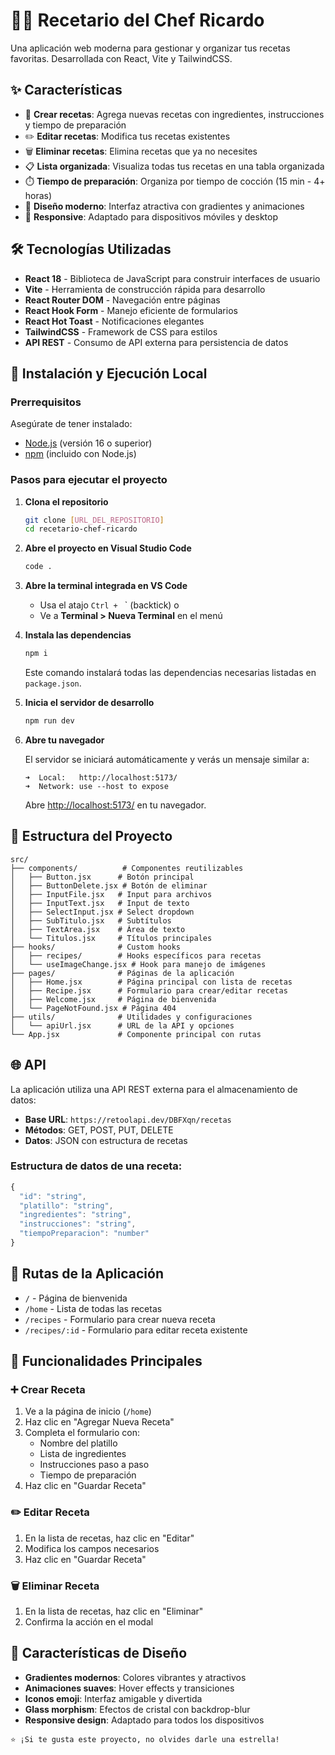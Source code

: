 # 👨‍🍳 Recetario del Chef Ricardo

Una aplicación web moderna para gestionar y organizar tus recetas favoritas. Desarrollada con React, Vite y TailwindCSS.

## ✨ Características

- 📝 **Crear recetas**: Agrega nuevas recetas con ingredientes, instrucciones y tiempo de preparación
- ✏️ **Editar recetas**: Modifica tus recetas existentes
- 🗑️ **Eliminar recetas**: Elimina recetas que ya no necesites
- 📋 **Lista organizada**: Visualiza todas tus recetas en una tabla organizada
- ⏱️ **Tiempo de preparación**: Organiza por tiempo de cocción (15 min - 4+ horas)
- 🎨 **Diseño moderno**: Interfaz atractiva con gradientes y animaciones
- 📱 **Responsive**: Adaptado para dispositivos móviles y desktop

## 🛠️ Tecnologías Utilizadas

- **React 18** - Biblioteca de JavaScript para construir interfaces de usuario
- **Vite** - Herramienta de construcción rápida para desarrollo
- **React Router DOM** - Navegación entre páginas
- **React Hook Form** - Manejo eficiente de formularios
- **React Hot Toast** - Notificaciones elegantes
- **TailwindCSS** - Framework de CSS para estilos
- **API REST** - Consumo de API externa para persistencia de datos

## 🚀 Instalación y Ejecución Local

### Prerrequisitos

Asegúrate de tener instalado:
- [Node.js](https://nodejs.org/) (versión 16 o superior)
- [npm](https://www.npmjs.com/) (incluido con Node.js)

### Pasos para ejecutar el proyecto

1. **Clona el repositorio**
   ```bash
   git clone [URL_DEL_REPOSITORIO]
   cd recetario-chef-ricardo
   ```

2. **Abre el proyecto en Visual Studio Code**
   ```bash
   code .
   ```

3. **Abre la terminal integrada en VS Code**
   - Usa el atajo `Ctrl + ` ` (backtick) o
   - Ve a **Terminal > Nueva Terminal** en el menú

4. **Instala las dependencias**
   ```bash
   npm i
   ```
   
   Este comando instalará todas las dependencias necesarias listadas en `package.json`.

5. **Inicia el servidor de desarrollo**
   ```bash
   npm run dev
   ```

6. **Abre tu navegador**
   
   El servidor se iniciará automáticamente y verás un mensaje similar a:
   ```
   ➜  Local:   http://localhost:5173/
   ➜  Network: use --host to expose
   ```
   
   Abre [http://localhost:5173/](http://localhost:5173/) en tu navegador.

## 📁 Estructura del Proyecto

```
src/
├── components/          # Componentes reutilizables
│   ├── Button.jsx      # Botón principal
│   ├── ButtonDelete.jsx # Botón de eliminar
│   ├── InputFile.jsx   # Input para archivos
│   ├── InputText.jsx   # Input de texto
│   ├── SelectInput.jsx # Select dropdown
│   ├── SubTitulo.jsx   # Subtítulos
│   ├── TextArea.jsx    # Área de texto
│   └── Titulos.jsx     # Títulos principales
├── hooks/              # Custom hooks
│   ├── recipes/        # Hooks específicos para recetas
│   └── useImageChange.jsx # Hook para manejo de imágenes
├── pages/              # Páginas de la aplicación
│   ├── Home.jsx        # Página principal con lista de recetas
│   ├── Recipe.jsx      # Formulario para crear/editar recetas
│   ├── Welcome.jsx     # Página de bienvenida
│   └── PageNotFound.jsx # Página 404
├── utils/              # Utilidades y configuraciones
│   └── apiUrl.jsx      # URL de la API y opciones
└── App.jsx             # Componente principal con rutas
```

## 🌐 API

La aplicación utiliza una API REST externa para el almacenamiento de datos:
- **Base URL**: `https://retoolapi.dev/DBFXqn/recetas`
- **Métodos**: GET, POST, PUT, DELETE
- **Datos**: JSON con estructura de recetas

### Estructura de datos de una receta:
```javascript
{
  "id": "string",
  "platillo": "string",
  "ingredientes": "string",
  "instrucciones": "string",
  "tiempoPreparacion": "number"
}
```

## 📱 Rutas de la Aplicación

- `/` - Página de bienvenida
- `/home` - Lista de todas las recetas
- `/recipes` - Formulario para crear nueva receta
- `/recipes/:id` - Formulario para editar receta existente

## 🎯 Funcionalidades Principales

### ➕ Crear Receta
1. Ve a la página de inicio (`/home`)
2. Haz clic en "Agregar Nueva Receta"
3. Completa el formulario con:
   - Nombre del platillo
   - Lista de ingredientes
   - Instrucciones paso a paso
   - Tiempo de preparación
4. Haz clic en "Guardar Receta"

### ✏️ Editar Receta
1. En la lista de recetas, haz clic en "Editar"
2. Modifica los campos necesarios
3. Haz clic en "Guardar Receta"

### 🗑️ Eliminar Receta
1. En la lista de recetas, haz clic en "Eliminar"
2. Confirma la acción en el modal

## 🎨 Características de Diseño

- **Gradientes modernos**: Colores vibrantes y atractivos
- **Animaciones suaves**: Hover effects y transiciones
- **Iconos emoji**: Interfaz amigable y divertida
- **Glass morphism**: Efectos de cristal con backdrop-blur
- **Responsive design**: Adaptado para todos los dispositivos

```
⭐ ¡Si te gusta este proyecto, no olvides darle una estrella!
